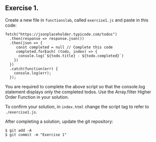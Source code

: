 ## Exercise 1.

Create a new file in `functionslab`, called `exercise1.js` and paste in this code:
~~~
fetch("https://jsonplaceholder.typicode.com/todos")
  .then(response => response.json())
  .then(json => {
     const completed = null // Complete this code
     completed.forEach( (todo, index) => {
      console.log(`${todo.title} - ${todo.completed}`)
    })
  })
  .catch(function(err) { 
    console.log(err);
  });
~~~
You are required to complete the above script so that the console.log statement displays only the completed todos. Use the Array.filter Higher Order Function in your solution.

To confirm your solution, in `index.html` change the script tag to refer to `./exercise1.js`.

After completing a solution, update the git repository:
~~~ 
$ git add -A
$ git commit -m "Exercise 1"
~~~